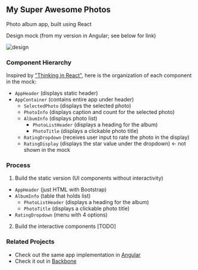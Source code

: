 ## My Super Awesome Photos

Photo album app, built using React

Design mock (from my version in Angular; see below for link)

![design](http://i.imgur.com/EygN6p7l.jpg)

### Component Hierarchy

Inspired by ["Thinking in React"](http://facebook.github.io/react/docs/thinking-in-react.html), here is the organization of each component in the mock:

- `AppHeader` (displays static header)
- `AppContainer` (contains entire app under header)
    * `SelectedPhoto` (displays the selected photo)
    * `PhotoInfo` (displays caption and count for the selected photo)
    * `AlbumInfo` (displays photo list)
        - `PhotoListHeader` (displays a heading for the album)
        - `PhotoTitle` (displays a clickable photo title)
    - `RatingDropdown` (receives user input to rate the photo in the display) 
    - `RatingDisplay` (displays the star value under the dropdown) <- not shown in the mock


### Process

1. Build the static version (UI components without interactivity)

  -  `AppHeader` (just HTML with Bootstrap)
  -  `AlbumInfo` (table that holds list)
     - `PhotoListHeader` (displays a heading for the album)      
     - `PhotoTitle` (displays a clickable photo title)
  -  `RatingDropdown` (menu with 4 options)

2. Build the interactive components [TODO]

### Related Projects

- Check out the same app implementation in [Angular](https://github.com/batmanimal/photo-app-angular)
- Check it out in [Backbone](https://github.com/batmanimal/photo-app-backbone)

